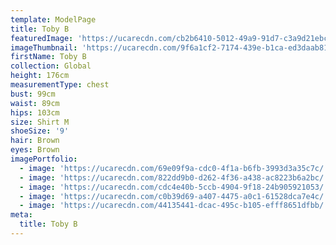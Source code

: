 ```yaml
---
template: ModelPage
title: Toby B
featuredImage: 'https://ucarecdn.com/cb2b6410-5012-49a9-91d7-c3a9d21ebcc8/'
imageThumbnail: 'https://ucarecdn.com/9f6a1cf2-7174-439e-b1ca-ed3daab81be0/'
firstName: Toby B
collection: Global
height: 176cm
measurementType: chest
bust: 99cm
waist: 89cm
hips: 103cm
size: Shirt M
shoeSize: '9'
hair: Brown
eyes: Brown
imagePortfolio:
  - image: 'https://ucarecdn.com/69e09f9a-cdc0-4f1a-b6fb-3993d3a35c7c/'
  - image: 'https://ucarecdn.com/822dd9b0-d262-4f36-a438-ac8223b6a2bc/'
  - image: 'https://ucarecdn.com/cdc4e40b-5ccb-4904-9f18-24b905921053/'
  - image: 'https://ucarecdn.com/c0b39d69-a407-4475-a0c1-61528dca7e4c/'
  - image: 'https://ucarecdn.com/44135441-dcac-495c-b105-efff8651dfbb/'
meta:
  title: Toby B
---
```


